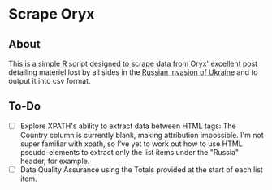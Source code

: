 # Scrape Oryx
## About
This is a simple R script designed to scrape data from Oryx' excellent post detailing materiel lost by all sides in the [Russian invasion of Ukraine](https://www.oryxspioenkop.com/2022/02/attack-on-europe-documenting-equipment.html) and to output it into csv format.

## To-Do
- [ ] Explore XPATH's ability to extract data between HTML tags: The Country column is currently blank, making attribution impossible. I'm not super familiar with xpath, so I've yet to work out how to use HTML pseudo-elements to extract only the list items under the "Russia" header, for example.
- [ ] Data Quality Assurance using the Totals provided at the start of each list item.
